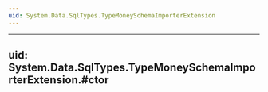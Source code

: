 ```yaml
---
uid: System.Data.SqlTypes.TypeMoneySchemaImporterExtension
---
```


---
uid: System.Data.SqlTypes.TypeMoneySchemaImporterExtension.#ctor
---
